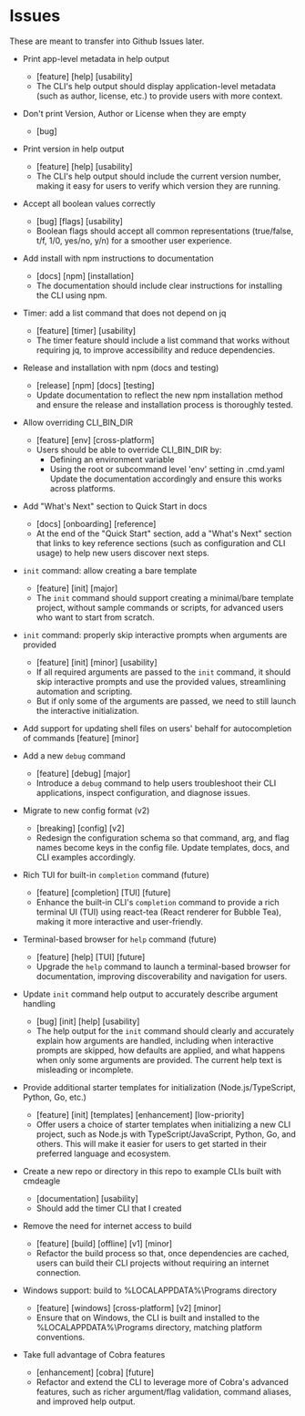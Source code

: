 # Issues

These are meant to transfer into Github Issues later.


- Print app-level metadata in help output
    - [feature] [help] [usability]
    - The CLI's help output should display application-level metadata (such as author, license, etc.) to provide users with more context.

- Don't print Version, Author or License when they are empty
    - [bug]

- Print version in help output
    - [feature] [help] [usability]
    - The CLI's help output should include the current version number, making it easy for users to verify which version they are running.

- Accept all boolean values correctly
    - [bug] [flags] [usability]
    - Boolean flags should accept all common representations (true/false, t/f, 1/0, yes/no, y/n) for a smoother user experience.

- Add install with npm instructions to documentation
    - [docs] [npm] [installation]
    - The documentation should include clear instructions for installing the CLI using npm.

- Timer: add a list command that does not depend on jq
    - [feature] [timer] [usability]
    - The timer feature should include a list command that works without requiring jq, to improve accessibility and reduce dependencies.

- Release and installation with npm (docs and testing)
    - [release] [npm] [docs] [testing]
    - Update documentation to reflect the new npm installation method and ensure the release and installation process is thoroughly tested.

- Allow overriding CLI_BIN_DIR
    - [feature] [env] [cross-platform]
    - Users should be able to override CLI_BIN_DIR by:
        - Defining an environment variable
        - Using the root or subcommand level 'env' setting in .cmd.yaml
      Update the documentation accordingly and ensure this works across platforms.

- Add "What's Next" section to Quick Start in docs
    - [docs] [onboarding] [reference]
    - At the end of the "Quick Start" section, add a "What's Next" section that links to key reference sections (such as configuration and CLI usage) to help new users discover next steps.

- `init` command: allow creating a bare template
    - [feature] [init] [major]
    - The `init` command should support creating a minimal/bare template project, without sample commands or scripts, for advanced users who want to start from scratch.

- `init` command: properly skip interactive prompts when arguments are provided
    - [feature] [init] [minor] [usability]
    - If all required arguments are passed to the `init` command, it should skip interactive prompts and use the provided values, streamlining automation and scripting.
    - But if only some of the arguments are passed, we need to still launch the interactive initialization.

- Add support for  updating shell files on users' behalf for autocompletion of commands
    [feature] [minor]

- Add a new `debug` command
    - [feature] [debug] [major]
    - Introduce a `debug` command to help users troubleshoot their CLI applications, inspect configuration, and diagnose issues.

- Migrate to new config format (v2)
    - [breaking] [config] [v2]
    - Redesign the configuration schema so that command, arg, and flag names become keys in the config file. Update templates, docs, and CLI examples accordingly.

- Rich TUI for built-in `completion` command (future)
    - [feature] [completion] [TUI] [future]
    - Enhance the built-in CLI's `completion` command to provide a rich terminal UI (TUI) using react-tea (React renderer for Bubble Tea), making it more interactive and user-friendly.

- Terminal-based browser for `help` command (future)
    - [feature] [help] [TUI] [future]
    - Upgrade the `help` command to launch a terminal-based browser for documentation, improving discoverability and navigation for users.

- Update `init` command help output to accurately describe argument handling
    - [bug] [init] [help] [usability]
    - The help output for the `init` command should clearly and accurately explain how arguments are handled, including when interactive prompts are skipped, how defaults are applied, and what happens when only some arguments are provided. The current help text is misleading or incomplete.

- Provide additional starter templates for initialization (Node.js/TypeScript, Python, Go, etc.)
    - [feature] [init] [templates] [enhancement] [low-priority]
    - Offer users a choice of starter templates when initializing a new CLI project, such as Node.js with TypeScript/JavaScript, Python, Go, and others. This will make it easier for users to get started in their preferred language and ecosystem.

- Create a new repo or directory in this repo to example CLIs built with cmdeagle
    - [documentation] [usability]
    - Should add the timer CLI that I created

- Remove the need for internet access to build
    - [feature] [build] [offline] [v1] [minor]
    - Refactor the build process so that, once dependencies are cached, users can build their CLI projects without requiring an internet connection.

- Windows support: build to %LOCALAPPDATA%\Programs directory
    - [feature] [windows] [cross-platform] [v2] [minor]
    - Ensure that on Windows, the CLI is built and installed to the %LOCALAPPDATA%\Programs directory, matching platform conventions.

- Take full advantage of Cobra features
    - [enhancement] [cobra] [future]
    - Refactor and extend the CLI to leverage more of Cobra's advanced features, such as richer argument/flag validation, command aliases, and improved help output.
